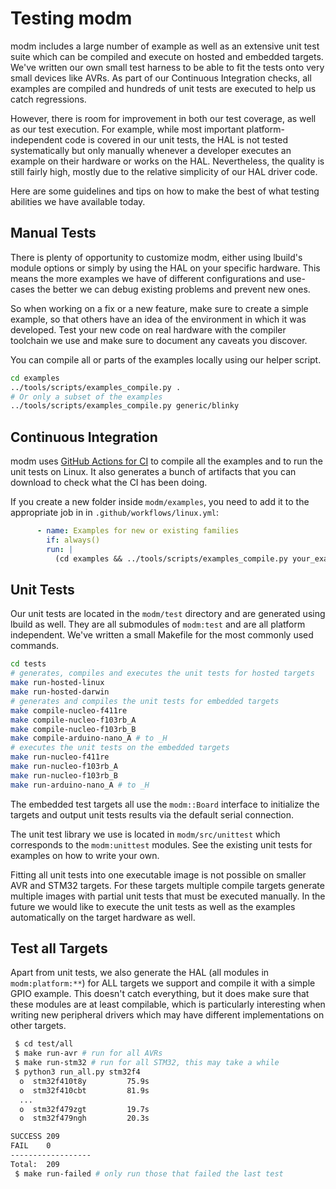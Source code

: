 # Testing modm

modm includes a large number of example as well as an extensive unit test suite
which can be compiled and execute on hosted and embedded targets. We've written
our own small test harness to be able to fit the tests onto very small devices
like AVRs. As part of our Continuous Integration checks, all examples are
compiled and hundreds of unit tests are executed to help us catch regressions.

However, there is room for improvement in both our test coverage, as well as our
test execution. For example, while most important platform-independent code is
covered in our unit tests,  the HAL is not tested systematically but only
manually whenever a developer executes an example on their hardware or works
on the HAL. Nevertheless, the quality is still fairly high, mostly due to the
relative simplicity of our HAL driver code.

Here are some guidelines and tips on how to make the best of what testing
abilities we have available today.


## Manual Tests

There is plenty of opportunity to customize modm, either using lbuild's module
options or simply by using the HAL on your specific hardware. This means the
more examples we have of different configurations and use-cases the better we
can debug existing problems and prevent new ones.

So when working on a fix or a new feature, make sure to create a simple example,
so that others have an idea of the environment in which it was developed.
Test your new code on real hardware with the compiler toolchain we use and make
sure to document any caveats you discover.

You can compile all or parts of the examples locally using our helper script.

```sh
cd examples
../tools/scripts/examples_compile.py .
# Or only a subset of the examples
../tools/scripts/examples_compile.py generic/blinky
```


## Continuous Integration

modm uses [GitHub Actions for CI][gha] to compile all the examples and to run
the unit tests on Linux. It also generates a bunch of artifacts that you can
download to check what the CI has been doing.

If you create a new folder inside `modm/examples`, you need to add it to the
appropriate job in in `.github/workflows/linux.yml`:

```yml
      - name: Examples for new or existing families
        if: always()
        run: |
          (cd examples && ../tools/scripts/examples_compile.py your_example_folder)
```

[gha]: https://github.com/modm-io/modm/actions


## Unit Tests

Our unit tests are located in the `modm/test` directory and are generated using
lbuild as well. They are all submodules of `modm:test` and are all platform
independent. We've written a small Makefile for the most commonly used commands.

```sh
cd tests
# generates, compiles and executes the unit tests for hosted targets
make run-hosted-linux
make run-hosted-darwin
# generates and compiles the unit tests for embedded targets
make compile-nucleo-f411re
make compile-nucleo-f103rb_A
make compile-nucleo-f103rb_B
make compile-arduino-nano_A # to _H
# executes the unit tests on the embedded targets
make run-nucleo-f411re
make run-nucleo-f103rb_A
make run-nucleo-f103rb_B
make run-arduino-nano_A # to _H
```

The embedded test targets all use the `modm::Board` interface to initialize the
targets and output unit tests results via the default serial connection.

The unit test library we use is located in `modm/src/unittest` which corresponds
to the `modm:unittest` modules. See the existing unit tests for examples on how
to write your own.

Fitting all unit tests into one executable image is not possible on smaller AVR
and STM32 targets. For these targets multiple compile targets generate multiple
images with partial unit tests that must be executed manually. In the future we
would like to execute the unit tests as well as the examples automatically on
the target hardware as well.


## Test all Targets

Apart from unit tests, we also generate the HAL (all modules in `modm:platform:**`)
for ALL targets we support and compile it with a simple GPIO example.
This doesn't catch everything, but it does make sure that these modules are at
least compilable, which is particularly interesting when writing new peripheral
drivers which may have different implementations on other targets.

```sh
 $ cd test/all
 $ make run-avr # run for all AVRs
 $ make run-stm32 # run for all STM32, this may take a while
 $ python3 run_all.py stm32f4
  o  stm32f410t8y         75.9s
  o  stm32f410cbt         81.9s
  ...
  o  stm32f479zgt         19.7s
  o  stm32f479ngh         20.3s

SUCCESS 209
FAIL    0
------------------
Total:  209
 $ make run-failed # only run those that failed the last test
```
